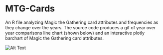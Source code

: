 # MTG-Cards
An R file analyzing Magic the Gathering card attributes and frequencies as they change over the years. The source code produces a gif of year over year comparisons line chart (shown below) and an interactive plotly barchart of Magic the Gathering card attributes.

![Alt Text](https://github.com/Jwychor/MTG_Cards/blob/master/Magic%20Cards%20YOY%20p1.gif)
